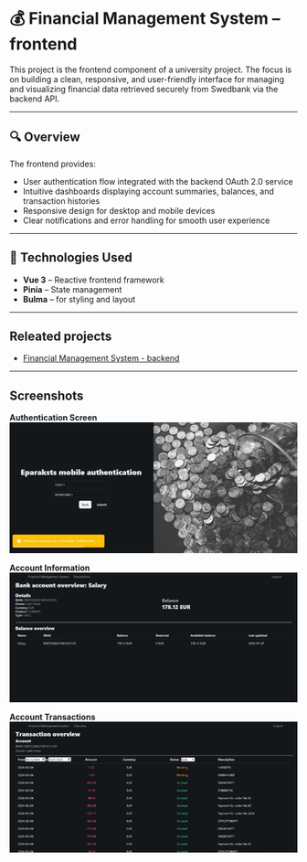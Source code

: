 # 💰 Financial Management System – frontend

This project is the frontend component of a university project. The focus is on building a clean, responsive, and user-friendly interface for managing and visualizing financial data retrieved securely from Swedbank via the backend API.

---

## 🔍 Overview

The frontend provides:

- User authentication flow integrated with the backend OAuth 2.0 service
- Intuitive dashboards displaying account summaries, balances, and transaction histories
- Responsive design for desktop and mobile devices
- Clear notifications and error handling for smooth user experience

---

## 🧠 Technologies Used

- **Vue 3** – Reactive frontend framework
- **Pinia** – State management
- **Bulma** – for styling and layout

---
 ## Releated projects
- [Financial Management System - backend](https://github.com/kruminskr/dummy-sys)

---
## Screenshots

**Authentication Screen**  
![Authentication](./src/assets/screenshots/auth.png)  

**Account Information**  
![Account Information](./src/assets/screenshots/accountInfo.png)  

**Account Transactions**  
![Account Transactions](./src/assets/screenshots/transactions.png) 

